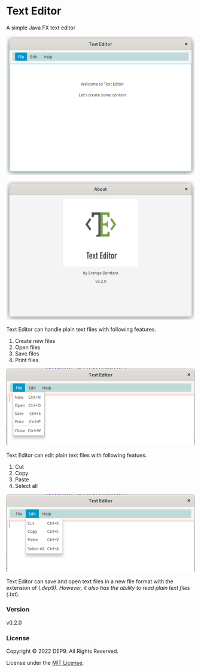 # Text Editor

A simple Java FX text editor

![](./assets/text-editor.png)

![](./assets/about.png)

Text Editor can handle plain text files with following features.
1. Create new files
2. Open files
3. Save files
4. Print files

![](./assets/options-1.png)

Text Editor can edit plain text files with following featues.
1. Cut
2. Copy
3. Paste
4. Select all

![](./assets/options-2.png)

Text Editor can save and open text files in a new file format with the extension of (*.dep9).
However, it also has the ability to read plain text files (*.txt).

### Version
v0.2.0

### License
Copyright &copy; 2022 DEP9. All Rights Reserved.

License under the [MIT License](LICENSE.txt).